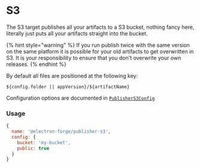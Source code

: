 # S3

The S3 target publishes all your artifacts to a S3 bucket, nothing fancy here, literally just puts all your artifacts straight into the bucket.

{% hint style="warning" %}
If you run publish twice with the same version on the same platform it is possible for your old artifacts to get overwritten in S3.  It is your responsibility to ensure that you don't overwrite your own releases.
{% endhint %}

By default all files are positioned at the following key:  
  
`${config.folder || appVersion}/${artifactName}`

Configuration options are documented in [`PublisherS3Config`](https://js.electronforge.io/publisher/s3/interfaces/publishers3config.html)

### Usage

```javascript
{
  name: '@electron-forge/publisher-s3',
  config: {
    bucket: 'my-bucket',
    public: true
  }
}
```

